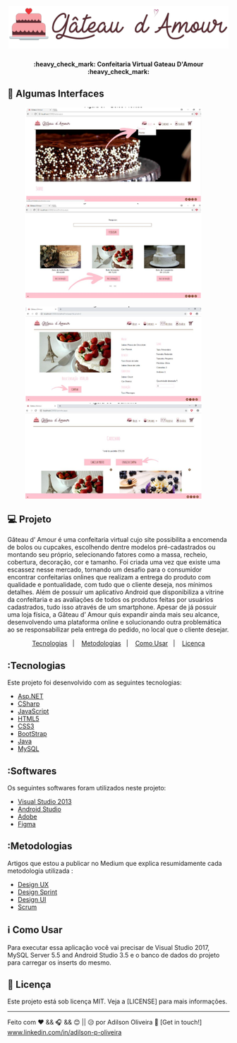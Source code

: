 <h1 align="center"><img src="siteGateauDamour/imgs/lg.png " alt="Homepage" width="500"/></h1>

<h4 align="center"> 
	:heavy_check_mark:  Confeitaria Virtual Gateau D'Amour :heavy_check_mark:
</h4>

## 🔖 Algumas Interfaces 
<p align="center" vetical-aling="top">
 <img  src="siteGateauDamour/imgs/Int1.png" alt="Homepage" title="Homepage" width="400" />&nbsp;&nbsp;&nbsp;&nbsp;&nbsp;&nbsp;
 <img  src="siteGateauDamour/imgs/Int2.png" alt="Moeda PJM" title="Moeda PJM" width="400" />&nbsp;&nbsp;&nbsp;&nbsp;&nbsp;&nbsp;
</p>

<p align="center" vetical-aling="top"> 
 <img  src="siteGateauDamour/imgs/Int3.png" alt="Adicionar Cursos" title="Adicionar Cursos" width="400"/>&nbsp;&nbsp;&nbsp;&nbsp;&nbsp;&nbsp;
  <img  src="siteGateauDamour/imgs/Int4.png" alt="Cursos" title="Cursos" width="400" />&nbsp;&nbsp;&nbsp;&nbsp;&nbsp;&nbsp;   
</p>

## 💻 Projeto
<p>
    Gâteau d’ Amour é uma confeitaria virtual cujo site possibilita a encomenda de
bolos ou cupcakes, escolhendo dentre modelos pré-cadastrados ou montando seu
próprio, selecionando fatores como a massa, recheio, cobertura, decoração, cor e
tamanho. Foi criada uma vez que existe uma escassez nesse mercado, tornando um
desafio para o consumidor encontrar confeitarias onlines que realizam a entrega do
produto com qualidade e pontualidade, com tudo que o cliente deseja, nos mínimos
detalhes. Além de possuir um aplicativo Android que disponibiliza a vitrine da
confeitaria e as avaliações de todos os produtos feitas por usuários cadastrados,
tudo isso através de um smartphone. Apesar de já possuir uma loja física, a Gâteau
d’ Amour quis expandir ainda mais seu alcance, desenvolvendo uma plataforma
online e solucionando outra problemática ao se responsabilizar pela entrega do
pedido, no local que o cliente desejar.<p>

<p align="center">
  <a href="#Tecnologias">Tecnologias</a>&nbsp;&nbsp;&nbsp;|&nbsp;&nbsp;&nbsp;
    <a href="#Metodologias">Metodologias</a>&nbsp;&nbsp;&nbsp;|&nbsp;&nbsp;&nbsp;
  <a href="#information_source-como-usar">Como Usar</a>&nbsp;&nbsp;&nbsp;|&nbsp;&nbsp;&nbsp;
  <a href="#memo-licença">Licença</a>
</p>

## :Tecnologias

Este projeto foi desenvolvido com  as seguintes tecnologias:

- [Asp.NET](https://dotnet.microsoft.com/apps/aspnet)
- [CSharp](https://docs.microsoft.com/pt-br/dotnet/csharp/)
- [JavaScript](https://developer.mozilla.org/pt-BR/docs/Web/JavaScript)
- [HTML5](https://devdocs.io/html/) 
- [CSS3](https://devdocs.io/css/)
- [BootStrap](https://www.w3schools.com/bootstrap/default.asp)
- [Java](https://docs.oracle.com/en/java/)
- [MySQL](https://dev.mysql.com/doc/refman/8.0/en/sql-syntax-data-definition.html)

## :Softwares

Os seguintes softwares foram utilizados neste projeto:

- [Visual Studio 2013](https://visualstudio.microsoft.com/pt-br/) 
- [Android Studio](https://developer.android.com/studio)
- [Adobe](https://www.adobe.com/pt/creativecloud.html)
- [Figma](https://www.figma.com/)


## :Metodologias

Artigos que estou a publicar no Medium que explica resumidamente cada metodologia utilizada :

- [Design UX](#) 
- [Design Sprint](#)
- [Design UI](#)
- [Scrum](#)

## :information_source: Como Usar

Para executar essa aplicação você vai precisar de Visual Studio 2017, MySQL Server 5.5 and Android Studio 3.5 e o banco de dados do projeto para carregar os inserts do mesmo.

## :memo: Licença
Este projeto está sob licença MIT. Veja a [LICENSE] para mais informações.

---

Feito com ♥ && 🎧 && 😊 || 😥 
 por Adilson Oliveira :wave: [Get in touch!] www.linkedin.com/in/adilson-p-oliveira

